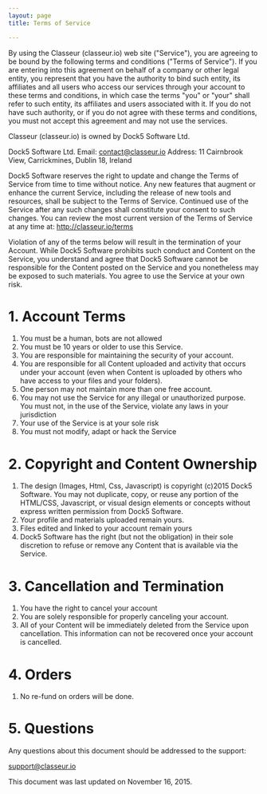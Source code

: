 ```yaml
---
layout: page
title: Terms of Service

---
```


By using the Classeur (classeur.io) web site ("Service"), you are agreeing to be bound by the following terms and conditions ("Terms of Service"). If you are entering into this agreement on behalf of a company or other legal entity, you represent that you have the authority to bind such entity, its affiliates and all users who access our services through your account to these terms and conditions, in which case the terms "you" or "your" shall refer to such entity, its affiliates and users associated with it. If you do not have such authority, or if you do not agree with these terms and conditions, you must not accept this agreement and may not use the services.

Classeur (classeur.io) is owned by Dock5 Software Ltd.

Dock5 Software Ltd.
Email: contact@classeur.io
Address: 11 Cairnbrook View, Carrickmines, Dublin 18, Ireland

Dock5 Software reserves the right to update and change the Terms of Service from time to time without notice. Any new features that augment or enhance the current Service, including the release of new tools and resources, shall be subject to the Terms of Service. Continued use of the Service after any such changes shall constitute your consent to such changes. You can review the most current version of the Terms of Service at any time at: http://classeur.io/terms

Violation of any of the terms below will result in the termination of your Account. While Dock5 Software prohibits such conduct and Content on the Service, you understand and agree that Dock5 Software cannot be responsible for the Content posted on the Service and you nonetheless may be exposed to such materials. You agree to use the Service at your own risk.

# 1. Account Terms

1. You must be a human, bots are not allowed
2. You must be 10 years or older to use this Service.
3. You are responsible for maintaining the security of your account.
4. You are responsible for all Content uploaded and activity that occurs under your account (even when Content is uploaded by others who have access to your files and your folders).
5. One person may not maintain more than one free account.
6. You may not use the Service for any illegal or unauthorized purpose. You must not, in the use of the Service, violate any laws in your jurisdiction
7. Your use of the Service is at your sole risk
8. You must not modify, adapt or hack the Service

# 2. Copyright and Content Ownership

1. The design (Images, Html, Css, Javascript) is copyright (c)2015 Dock5 Software. You may not duplicate, copy, or reuse any portion of the HTML/CSS, Javascript, or visual design elements or concepts without express written permission from Dock5 Software.
2. Your profile and materials uploaded remain yours.
3. Files edited and linked to your account remain yours
4. Dock5 Software has the right (but not the obligation) in their sole discretion to refuse or remove any Content that is available via the Service.

# 3. Cancellation and Termination

1. You have the right to cancel your account
2. You are solely responsible for properly canceling your account.
3. All of your Content will be immediately deleted from the Service upon cancellation. This information can not be recovered once your account is cancelled.

# 4. Orders

1. No re-fund on orders will be done.

# 5. Questions

Any questions about this document should be addressed to the support:

support@classeur.io

This document was last updated on November 16, 2015.

